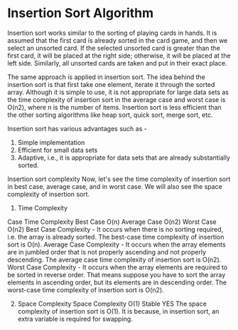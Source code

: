 # Insertion Sort Algorithm

Insertion sort works similar to the sorting of playing cards in hands. It is assumed that the first card is already sorted in the card game, and then we select an unsorted card. If the selected unsorted card is greater than the first card, it will be placed at the right side; otherwise, it will be placed at the left side. Similarly, all unsorted cards are taken and put in their exact place.


The same approach is applied in insertion sort. The idea behind the insertion sort is that first take one element, iterate it through the sorted array. Although it is simple to use, it is not appropriate for large data sets as the time complexity of insertion sort in the average case and worst case is O(n2), where n is the number of items. Insertion sort is less efficient than the other sorting algorithms like heap sort, quick sort, merge sort, etc.


Insertion sort has various advantages such as -

1. Simple implementation
2. Efficient for small data sets
3. Adaptive, i.e., it is appropriate for data sets that are already substantially sorted.


Insertion sort complexity
Now, let's see the time complexity of insertion sort in best case, average case, and in worst case. We will also see the space complexity of insertion sort.

1. Time Complexity

Case	Time Complexity
Best Case
O(n)
Average Case
O(n2)
Worst Case
O(n2)
Best Case Complexity - It occurs when there is no sorting required, i.e. the array is already sorted. The best-case time complexity of insertion sort is O(n).
Average Case Complexity - It occurs when the array elements are in jumbled order that is not properly ascending and not properly descending. The average case time complexity of insertion sort is O(n2).
Worst Case Complexity - It occurs when the array elements are required to be sorted in reverse order. That means suppose you have to sort the array elements in ascending order, but its elements are in descending order. The worst-case time complexity of insertion sort is O(n2).

2. Space Complexity
Space Complexity
O(1)
Stable
YES
The space complexity of insertion sort is O(1). It is because, in insertion sort, an extra variable is required for swapping.
